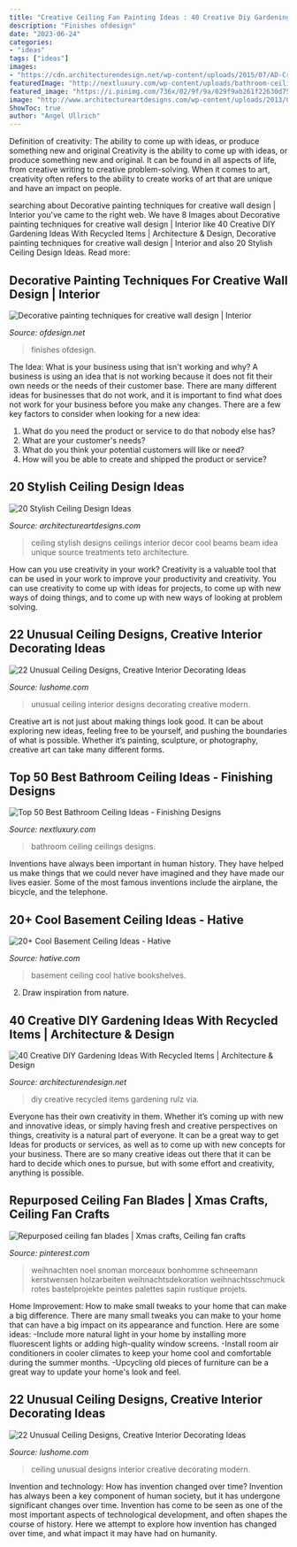```yaml
---
title: "Creative Ceiling Fan Painting Ideas : 40 Creative Diy Gardening Ideas With Recycled Items"
description: "Finishes ofdesign"
date: "2023-06-24"
categories:
- "ideas"
tags: ["ideas"]
images:
- "https://cdn.architecturendesign.net/wp-content/uploads/2015/07/AD-Creative-DIY-Gardening-Ideas-With-Recycled-Items-23.jpg"
featuredImage: "http://nextluxury.com/wp-content/uploads/bathroom-ceilings-ideas.jpg"
featured_image: "https://i.pinimg.com/736x/02/9f/9a/029f9ab261f22630d7597b8050c3c2c2.jpg"
image: "http://www.architectureartdesigns.com/wp-content/uploads/2013/06/1112-630x840.jpg"
ShowToc: true
author: "Angel Ullrich"
---
```



Definition of creativity: The ability to come up with ideas, or produce something new and original
Creativity is the ability to come up with ideas, or produce something new and original. It can be found in all aspects of life, from creative writing to creative problem-solving. When it comes to art, creativity often refers to the ability to create works of art that are unique and have an impact on people.

	

		
searching about Decorative painting techniques for creative wall design | Interior you've came to the right web. We have 8 Images about Decorative painting techniques for creative wall design | Interior like 40 Creative DIY Gardening Ideas With Recycled Items | Architecture &amp; Design, Decorative painting techniques for creative wall design | Interior and also 20 Stylish Ceiling Design Ideas. Read more:
		
    
## Decorative Painting Techniques For Creative Wall Design | Interior

<img loading=lazy src="https://www.ofdesign.net/wp-content/uploads/files/2/5/0/decorative-painting-techniques-for-creative-wall-design-17-250.jpg" onerror="this.onerror=null;this.src='https://tse4.mm.bing.net/th?id=OIP.yQxLJ1GGwyUvOiPGEgW2cAHaNA&amp;pid=15.1';" alt="Decorative painting techniques for creative wall design | Interior">

_Source: ofdesign.net_

>finishes ofdesign. 

	

The Idea: What is your business using that isn't working and why?
A business is using an idea that is not working because it does not fit their own needs or the needs of their customer base. There are many different ideas for businesses that do not work, and it is important to find what does not work for your business before you make any changes. There are a few key factors to consider when looking for a new idea:
1) What do you need the product or service to do that nobody else has?
2) What are your customer's needs?
3) What do you think your potential customers will like or need?
4) How will you be able to create and shipped the product or service?

    
## 20 Stylish Ceiling Design Ideas

<img loading=lazy src="http://www.architectureartdesigns.com/wp-content/uploads/2013/06/1112-630x840.jpg" onerror="this.onerror=null;this.src='https://tse1.mm.bing.net/th?id=OIP.era-fPzRISFxFyG1fmtIjAHaJ4&amp;pid=15.1';" alt="20 Stylish Ceiling Design Ideas">

_Source: architectureartdesigns.com_

>ceiling stylish designs ceilings interior decor cool beams beam idea unique source treatments teto architecture. 

	

How can you use creativity in your work?
Creativity is a valuable tool that can be used in your work to improve your productivity and creativity. You can use creativity to come up with ideas for projects, to come up with new ways of doing things, and to come up with new ways of looking at problem solving.

    
## 22 Unusual Ceiling Designs, Creative Interior Decorating Ideas

<img loading=lazy src="https://www.lushome.com/wp-content/uploads/2015/03/modern-ideas-unusual-ceiling-designs-22.jpg" onerror="this.onerror=null;this.src='https://tse4.mm.bing.net/th?id=OIP.sYvTULvWMqmbU-fhI9IQ_wAAAA&amp;pid=15.1';" alt="22 Unusual Ceiling Designs, Creative Interior Decorating Ideas">

_Source: lushome.com_

>unusual ceiling interior designs decorating creative modern. 

	

Creative art is not just about making things look good. It can be about exploring new ideas, feeling free to be yourself, and pushing the boundaries of what is possible. Whether it’s painting, sculpture, or photography, creative art can take many different forms.

    
## Top 50 Best Bathroom Ceiling Ideas - Finishing Designs

<img loading=lazy src="http://nextluxury.com/wp-content/uploads/bathroom-ceilings-ideas.jpg" onerror="this.onerror=null;this.src='https://tse4.mm.bing.net/th?id=OIP.TpDvhIOXpWn1Mi0fRj80lgAAAA&amp;pid=15.1';" alt="Top 50 Best Bathroom Ceiling Ideas - Finishing Designs">

_Source: nextluxury.com_

>bathroom ceiling ceilings designs. 

	

Inventions have always been important in human history. They have helped us make things that we could never have imagined and they have made our lives easier. Some of the most famous inventions include the airplane, the bicycle, and the telephone.

    
## 20+ Cool Basement Ceiling Ideas - Hative

<img loading=lazy src="https://hative.com/wp-content/uploads/2014/05/basement-ceiling-ideas/20-black-basement-bookshelves.jpg" onerror="this.onerror=null;this.src='https://tse1.mm.bing.net/th?id=OIP.-9224jOK8WW_k0AQv5mATwHaGz&amp;pid=15.1';" alt="20+ Cool Basement Ceiling Ideas - Hative">

_Source: hative.com_

>basement ceiling cool hative bookshelves. 

	

2. Draw inspiration from nature.

    
## 40 Creative DIY Gardening Ideas With Recycled Items | Architecture &amp; Design

<img loading=lazy src="https://cdn.architecturendesign.net/wp-content/uploads/2015/07/AD-Creative-DIY-Gardening-Ideas-With-Recycled-Items-23.jpg" onerror="this.onerror=null;this.src='https://tse3.mm.bing.net/th?id=OIP.E7lRberOsrP3YETLNnVH8gHaLH&amp;pid=15.1';" alt="40 Creative DIY Gardening Ideas With Recycled Items | Architecture &amp; Design">

_Source: architecturendesign.net_

>diy creative recycled items gardening rulz via. 

	

Everyone has their own creativity in them. Whether it’s coming up with new and innovative ideas, or simply having fresh and creative perspectives on things, creativity is a natural part of everyone. It can be a great way to get Ideas for products or services, as well as to come up with new concepts for your business. There are so many creative ideas out there that it can be hard to decide which ones to pursue, but with some effort and creativity, anything is possible.

    
## Repurposed Ceiling Fan Blades | Xmas Crafts, Ceiling Fan Crafts

<img loading=lazy src="https://i.pinimg.com/736x/02/9f/9a/029f9ab261f22630d7597b8050c3c2c2.jpg" onerror="this.onerror=null;this.src='https://tse3.mm.bing.net/th?id=OIP.Jxf2YneXxxEXvRO9l0M9oQHaMN&amp;pid=15.1';" alt="Repurposed ceiling fan blades | Xmas crafts, Ceiling fan crafts">

_Source: pinterest.com_

>weihnachten noel snoman morceaux bonhomme schneemann kerstwensen holzarbeiten weihnachtsdekoration weihnachtsschmuck rotes bastelprojekte peintes palettes sapin rustique projets. 

	

Home Improvement: How to make small tweaks to your home that can make a big difference.
There are many small tweaks you can make to your home that can have a big impact on its appearance and function. Here are some ideas: 
-Include more natural light in your home by installing more fluorescent lights or adding high-quality window screens. 
-Install room air conditioners in cooler climates to keep your home cool and comfortable during the summer months. 
-Upcycling old pieces of furniture can be a great way to update your home's look and feel.

    
## 22 Unusual Ceiling Designs, Creative Interior Decorating Ideas

<img loading=lazy src="https://www.lushome.com/wp-content/uploads/2015/03/modern-ideas-unusual-ceiling-designs-13.jpg" onerror="this.onerror=null;this.src='https://tse3.mm.bing.net/th?id=OIP.86myNp902F923iLSLTJTmQHaIt&amp;pid=15.1';" alt="22 Unusual Ceiling Designs, Creative Interior Decorating Ideas">

_Source: lushome.com_

>ceiling unusual designs interior creative decorating modern. 

	

Invention and technology: How has invention changed over time?
Invention has always been a key component of human society, but it has undergone significant changes over time. Invention has come to be seen as one of the most important aspects of technological development, and often shapes the course of history. Here we attempt to explore how invention has changed over time, and what impact it may have had on humanity.

